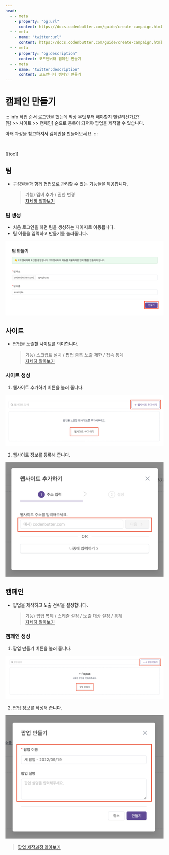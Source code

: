 ```yaml
---
head:
  - - meta
    - property: "og:url"
      content: https://docs.codenbutter.com/guide/create-campaign.html
  - - meta
    - name: "twitter:url"
      content: https://docs.codenbutter.com/guide/create-campaign.html
  - - meta
    - property: "og:description"
      content: 코드앤버터 캠페인 만들기
  - - meta
    - name: "twitter:description"
      content: 코드앤버터 캠페인 만들기
---
```


# 캠페인 만들기

::: info 작업 순서
로그인을 했는데 막상 무엇부터 해야할지 헷갈리신가요?<br/>
[팀 >> 사이트 >> 캠페인] 순으로 등록이 되어야 팝업을 제작할 수 있습니다.

아래 과정을 참고하셔서 캠페인을 만들어보세요.
:::

<br/>

[[toc]]

## 팀

- 구성원들과 함께 협업으로 관리할 수 있는 기능들을 제공합니다.
  > 기능) 멤버 추가 / 권한 변경 <br/> [자세히 알아보기](./team.md)

### 팀 생성

- 처음 로그인을 하면 팀을 생성하는 페이지로 이동됩니다.
- 팀 이름을 입력하고 만들기를 눌러줍니다.

![팀 생성](./imgs/create-campaign/section_1.png)

## 사이트

- 팝업을 노출할 사이트를 의미합니다.
  > 기능) 스크립트 설치 / 팝업 중복 노출 제한 / 접속 통계 <br/> [자세히 알아보기](./site.md)

### 사이트 생성

1. 웹사이트 추가하기 버튼을 눌러 줍니다.

![사이트 생성](./imgs/create-campaign/section_2.png)

2. 웹사이트 정보를 등록해 줍니다.

![사이트 생성](./imgs/create-campaign/section_3.png)

## 캠페인

- 팝업을 제작하고 노출 전략을 설정합니다.
  > 기능) 팝업 복제 / 스케줄 설정 / 노출 대상 설정 / 통계 <br/> [자세히 알아보기](./campaign.md)

### 캠페인 생성

1. 팝업 만들기 버튼을 눌러 줍니다.

![캠페인 생성](./imgs/create-campaign/section_4.png)

2. 팝업 정보를 작성해 줍니다.

![캠페인 생성](./imgs/create-campaign/section_5.png)

> [팝업 제작과정 알아보기](./select-template.md)
